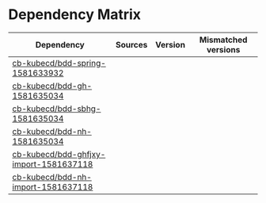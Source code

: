 # Dependency Matrix

Dependency | Sources | Version | Mismatched versions
---------- | ------- | ------- | -------------------
[cb-kubecd/bdd-spring-1581633932](https://github.com/cb-kubecd/bdd-spring-1581633932.git) |  | []() | 
[cb-kubecd/bdd-gh-1581635034](https://github.com/cb-kubecd/bdd-gh-1581635034.git) |  | []() | 
[cb-kubecd/bdd-sbhg-1581635034](https://github.com/cb-kubecd/bdd-sbhg-1581635034.git) |  | []() | 
[cb-kubecd/bdd-nh-1581635034](https://github.com/cb-kubecd/bdd-nh-1581635034.git) |  | []() | 
[cb-kubecd/bdd-ghfjxy-import-1581637118](https://github.com/cb-kubecd/bdd-ghfjxy-import-1581637118.git) |  | []() | 
[cb-kubecd/bdd-nh-import-1581637118](https://github.com/cb-kubecd/bdd-nh-import-1581637118.git) |  | []() | 
